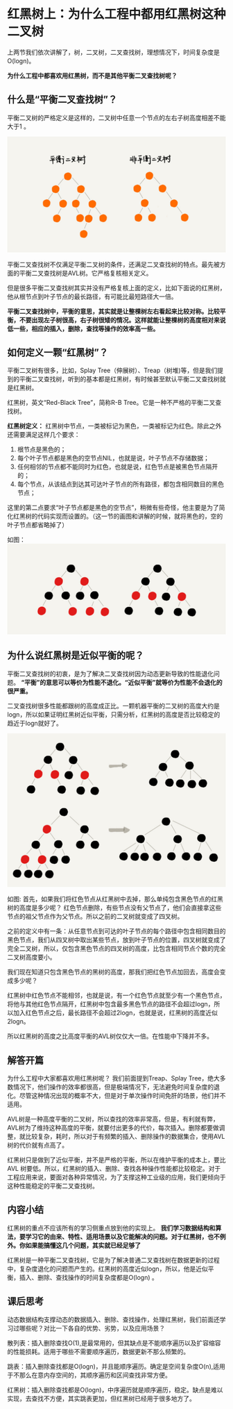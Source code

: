 # 红黑树上：为什么工程中都用红黑树这种二叉树

上两节我们依次讲解了，树，二叉树，二叉查找树，理想情况下，时间复杂度是O(logn)。

**为什么工程中都喜欢用红黑树，而不是其他平衡二叉查找树呢？**

## 什么是“平衡二叉查找树”？
平衡二叉树的严格定义是这样的，二叉树中任意一个节点的左右子树高度相差不能大于1 。

![平衡二叉查找树](img/平衡二叉查找树.jpg)

平衡二叉查找树不仅满足平衡二叉树的条件，还满足二叉查找树的特点。最先被方面的平衡二叉查找树是AVL树。它严格复核相关定义。

但是很多平衡二叉查找树其实并没有严格复核上面的定义，比如下面说的红黑树，他从根节点到叶子节点的最长路径，有可能比最短路径大一倍。

**平衡二叉查找树中，平衡的意思，其实就是让整棵树左右看起来比较对称。比较平衡，不要出现左子树很高，右子树很矮的情况。这样就能让整棵树的高度相对来说低一些，相应的插入，删除，查找等操作的效率高一些。**

## 如何定义一颗“红黑树”？
平衡二叉树有很多，比如，Splay Tree（伸展树）、Treap（树堆)等，但是我们提到的平衡二叉查找树，听到的基本都是红黑树，有时候甚至默认平衡二叉查找树就是红黑树。

红黑树，英文“Red-Black Tree”，简称R-B Tree。它是一种不严格的平衡二叉查找树。

**红黑树定义：**
红黑树中节点，一类被标记为黑色，一类被标记为红色。除此之外还需要满足这样几个要求：
1. 根节点是黑色的；
2. 每个叶子节点都是黑色的空节点NIL，也就是说，叶子节点不存储数据；
3. 任何相邻的节点都不能同时为红色，也就是说，红色节点是被黑色节点隔开的；
4. 每个节点，从该结点到达其可达叶子节点的所有路径，都包含相同数目的黑色节点；

这里的第二点要求“叶子节点都是黑色的空节点”，稍微有些奇怪，他主要是为了简化红黑树的代码实现而设置的。（这一节的画图和讲解的时候，就将黑色的，空的叶子节点都省略掉了）

如图：
![红黑树](img/红黑树.jpg)

## 为什么说红黑树是近似平衡的呢？
平衡二叉查找树的初衷，是为了解决二叉查找树因为动态更新导致的性能退化问题。
**“平衡”的意思可以等价为性能不退化。“近似平衡”就等价为性能不会退化的很严重。**

二叉查找树很多性能都跟树的高度成正比。一颗机器平衡的二叉树的高度大约是logn，所以如果证明红黑树近似平衡，只需分析，红黑树的高度是否比较稳定的趋近于logn就好了。

![红黑树性能分析](img/红黑树性能分析.jpg)

如图:
首先，如果我们将红色节点从红黑树中去掉，那么单纯包含黑色节点的红黑树的高度是多少呢？
红色节点删除，有些节点没有父节点了，他们会直接拿这些节点的祖父节点作为父节点。所以之前的二叉树就变成了四叉树。

之前的定义中有一条：从任意节点到可达的叶子节点的每个路径中包含相同数目的黑色节点，我们从四叉树中取出某些节点，放到叶子节点的位置，四叉树就变成了完全二叉树，所以，仅包含黑色节点的四叉树的高度，比包含相同节点个数的完全二叉树高度要小。

我们现在知道只包含黑色节点的黑树的高度，那我们把红色节点加回去，高度会变成多少呢？

红黑树中红色节点不能相邻，也就是说，有一个红色节点就至少有一个黑色节点，将他与其他红色节点隔开，红黑树中包含最多黑色节点的路径不会超过logn，所以加入红色节点之后，最长路径不会超过2logn，也就是说，红黑树的高度近似2logn。

所以红黑树的高度之比高度平衡的AVL树仅仅大一倍。在性能中下降并不多。

## 解答开篇

为什么工程中大家都喜欢用红黑树呢？
我们前面提到Treap、Splay Tree，绝大多数情况下，他们操作的效率都很高，但是极端情况下，无法避免时间复杂度的退化。尽管这种情况出现的概率不大，但是对于单次操作时间免肝的场景，他们并不适用。

AVL树是一种高度平衡的二叉树，所以查找的效率非常高，但是，有利就有弊，AVL树为了维持这种高度的平衡，就要付出更多的代价，每次插入。删除都要做调整，就比较复杂，耗时，所以对于有频繁的插入、删除操作的数据集合，使用AVL树的代价就有点高了。

红黑树只是做到了近似平衡，并不是严格的平衡，所以在维护平衡的成本上，要比 AVL 树要低。所以，红黑树的插入、删除、查找各种操作性能都比较稳定。对于工程应用来说，要面对各种异常情况，为了支撑这种工业级的应用，我们更倾向于这种性能稳定的平衡二叉查找树。

## 内容小结
红黑树的重点不应该所有的学习侧重点放到他的实现上。
**我们学习数据结构和算法，要学习它的由来、特性、适用场景以及它能解决的问题。对于红黑树，也不例外。你如果能搞懂这几个问题，其实就已经足够了**

红黑树是一种平衡二叉查找树，它是为了解决普通二叉查找树在数据更新的过程中，复杂度退化的问题而产生的。红黑树的高度近似logn，所以，他是近似平衡，插入、删除、查找操作的时间复杂度都是O(logn) 。

## 课后思考

动态数据结构支撑动态的数据插入、删除、查找操作，处理红黑树，我们前面还学习过哪些呢？对比一下各自的优势、劣势，以及应用场景？

散列表：插入删除查找O(1),是最常用的，但其缺点是不能顺序遍历以及扩容缩容的性能损耗。适用于哪些不需要顺序遍历，数据更新不那么频繁的。

跳表：插入删除查找都是O(logn)，并且能顺序遍历。确定是空间复杂度O(n),适用于不那么在意内存空间的，其顺序遍历和区间查找非常方便。

红黑树：插入删除查找都是O(logn)，中序遍历就是顺序遍历，稳定。缺点是难以实现，去查找不方便，其实跳表更加，但红黑树已经用于很多地方了。
